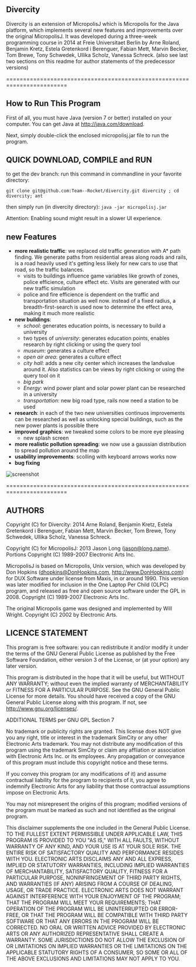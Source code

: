 Divercity
-----------


Divercity is an extension of MicropolisJ which is Micropolis for the Java platform, which implements several new features and improvements over the original MicropolisJ.
It was developed during a three-week programming course in 2014 at Freie Universitaet Berlin by Arne Roland, Benjamin Kretz, Estela Gretenkord i Berenguer, Fabian Mett, Marvin Becker, Tom Brewe, Tony Schwedek, Ullika Scholz, Vanessa Schreck. (also see last two sections on this readme for author statements of the predecessor versions)


========================================================================

How to Run This Program
-----------------------

First of all, you must have Java (version 7 or better) installed on your
computer. You can get Java at http://java.com/download.

Next, simply double-click the enclosed micropolisj.jar file to run the
program.

QUICK DOWNLOAD, COMPILE and RUN
---------------------------------

to get the dev branch:
run this command in commandline in your favorite directory:

`git clone git@github.com:Team--Rocket/divercity.git divercity ; cd divercity; ant`

then simply run (in divercity directory):
`java -jar micropolisj.jar`

Attention: 
Enabling sound might result in a slower UI experience.


new Features
-------------
* **more realistic traffic**: we replaced old traffic generation with A* path finding. We generate paths from residential areas along roads and rails, is a road heavily used it's getting less likely for new cars to use that road, so the traffic balances.
  * visits to buildings influence game variables like growth of zones, police efficience, culture effect etc. Visits are generated with our new traffic simulation
  * police and fire efficience is dependent on the traffic and transportation situation as well now. instead of a fixed radius, a breadth-first-search is used now to determine the effect area, making it much more realistic 
* **new buildings**:
  * *school*: generates education points, is necessary to build a university
  * two types of *university*: generates education points, enables research by right clicking or using the query tool
  * *museum*: generates a culture effect
  * *open air area*: generates a culture effect
  * *city hall*: adds a new city center which increases the landvalue around it. Also statistics can be views by right clicking or using the query tool on it
  * *big park*
  * *Energy*: wind power plant and solar power plant can be researched in a university
  * *transportation*: new big road type, rails now need a station to be used
* **research**: in each of the two new universities continuos improvements can be researched as well as unlocking special buildings, such as the new power plants is possible there
* **improved graphics**: we tweaked some colors to be more eye pleasing
  * new splash screen
* **more realistic pollution spreading**: we now use a gaussian distribution to spread pollution around the map
* **usability improvements**: scolling with keyboard arrows works now
* **bug fixing**


![screenshot](https://raw.githubusercontent.com/Team--Rocket/divercity/master/betterScreenshot.png)

========================================================================


AUTHORS
-----------------

Copyright (C) for Divercity: 2014 Arne Roland, Benjamin Kretz, Estela Gretenkord i Berenguer, Fabian Mett, Marvin Becker, Tom Brewe, Tony Schwedek, Ullika Scholz, Vanessa Schreck.

Copyright (C) for MicropolisJ: 2013 Jason Long (jason@long.name).
Portions Copyright (C) 1989-2007 Electronic Arts Inc.

MicropolisJ is based on Micropolis, Unix version, which was developed by
Don Hopkins (dhopkins@DonHopkins.com, http://www.DonHopkins.com) for
DUX Software under license from Maxis, in or around 1990.  This version
was later modified for inclusion in the One Laptop Per Child (OLPC)
program, and released as free and open source software under the GPL in
2008.
Copyright (C) 1989-2007 Electronic Arts Inc.

The original Micropolis game was designed and implemented by Will Wright.
Copyright (C) 2002 by Electronic Arts.

LICENCE STATEMENT
---------------------------------

This program is free software: you can redistribute it and/or modify
it under the terms of the GNU General Public License as published by
the Free Software Foundation, either version 3 of the License, or (at
your option) any later version.

This program is distributed in the hope that it will be useful, but
WITHOUT ANY WARRANTY; without even the implied warranty of
MERCHANTABILITY or FITNESS FOR A PARTICULAR PURPOSE.  See the GNU
General Public License for more details.  You should have received a
copy of the GNU General Public License along with this program.  If
not, see <http://www.gnu.org/licenses/>.

ADDITIONAL TERMS per GNU GPL Section 7

No trademark or publicity rights are granted.  This license does NOT
give you any right, title or interest in the trademark SimCity or any
other Electronic Arts trademark.  You may not distribute any
modification of this program using the trademark SimCity or claim any
affliation or association with Electronic Arts Inc. or its employees.
Any propagation or conveyance of this program must include this
copyright notice and these terms.

If you convey this program (or any modifications of it) and assume
contractual liability for the program to recipients of it, you agree
to indemnify Electronic Arts for any liability that those contractual
assumptions impose on Electronic Arts.

You may not misrepresent the origins of this program; modified
versions of the program must be marked as such and not identified as
the original program.

This disclaimer supplements the one included in the General Public
License.  TO THE FULLEST EXTENT PERMISSIBLE UNDER APPLICABLE LAW, THIS
PROGRAM IS PROVIDED TO YOU "AS IS," WITH ALL FAULTS, WITHOUT WARRANTY
OF ANY KIND, AND YOUR USE IS AT YOUR SOLE RISK.  THE ENTIRE RISK OF
SATISFACTORY QUALITY AND PERFORMANCE RESIDES WITH YOU.  ELECTRONIC ARTS
DISCLAIMS ANY AND ALL EXPRESS, IMPLIED OR STATUTORY WARRANTIES,
INCLUDING IMPLIED WARRANTIES OF MERCHANTABILITY, SATISFACTORY QUALITY,
FITNESS FOR A PARTICULAR PURPOSE, NONINFRINGEMENT OF THIRD PARTY
RIGHTS, AND WARRANTIES (IF ANY) ARISING FROM A COURSE OF DEALING,
USAGE, OR TRADE PRACTICE.  ELECTRONIC ARTS DOES NOT WARRANT AGAINST
INTERFERENCE WITH YOUR ENJOYMENT OF THE PROGRAM; THAT THE PROGRAM WILL
MEET YOUR REQUIREMENTS; THAT OPERATION OF THE PROGRAM WILL BE
UNINTERRUPTED OR ERROR-FREE, OR THAT THE PROGRAM WILL BE COMPATIBLE
WITH THIRD PARTY SOFTWARE OR THAT ANY ERRORS IN THE PROGRAM WILL BE
CORRECTED.  NO ORAL OR WRITTEN ADVICE PROVIDED BY ELECTRONIC ARTS OR
ANY AUTHORIZED REPRESENTATIVE SHALL CREATE A WARRANTY.  SOME
JURISDICTIONS DO NOT ALLOW THE EXCLUSION OF OR LIMITATIONS ON IMPLIED
WARRANTIES OR THE LIMITATIONS ON THE APPLICABLE STATUTORY RIGHTS OF A
CONSUMER, SO SOME OR ALL OF THE ABOVE EXCLUSIONS AND LIMITATIONS MAY
NOT APPLY TO YOU.
